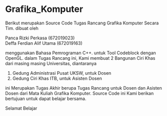 # Grafika_Komputer
Berikut merupakan Source Code Tugas Rancang Grafika Komputer Secara Tim. dibuat oleh 

Panca Rizki Perkasa (672019023)                                                                                                                              
Deffa Ferdian Alif Utama (672019163)

menggunakan Bahasa Pemrograman C++. untuk Tool Codeblock dengan OpenGL.
dalam Tugas Rancang ini, Kami membuat 2 Bangunan Ciri Khas dari masing masing Universitas, diantaranya 
1. Gedung Administrasi Pusat UKSW, untuk Dosen
2. Gedung Ciri Khas ITB, untuk Asisten Dosen

ini Merupakan Tugas Akhir berupa Tugas Rancang untuk Dosen dan Asisten Dosen dari Mata Kuliah Grafika Komputer.
Source Code ini Kami berikan bertujuan untuk dapat belajar bersama.

Selamat Belajar
